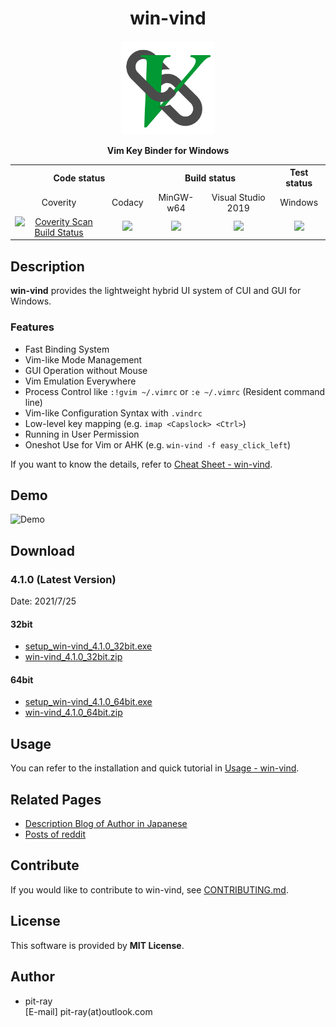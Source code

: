 <h1 align="center">win-vind</h1>

<p align="center">
  <img src="https://github.com/pit-ray/pit-ray.github.io/blob/master/win-vind/imgs/win-vind-icon.png?raw=true" width="150" height="150" />
  <p align="center"><b>Vim Key Binder for Windows</b></p>  
</p>  

<table align="center">
    <tr>
        <th colspan="2">Code status</th>
        <th colspan="2">Build status</th>
        <th colspan="2">Test status</th>
    </tr>
    <tr align="center">
        <td>Coverity</td>
        <td>Codacy</td>
        <td>MinGW-w64</td>
        <td>Visual Studio 2019</td>
        <td>Windows</td>
    </tr>
    <tr>
        <td align="center">
            <a href="https://scan.coverity.com/projects/pit-ray-win-vind"><img alt="Coverity Scan Build Status" src="https://scan.coverity.com/projects/22417/badge.svg"/></a>  
        </td>
        <td align="center">
            <a href="https://www.codacy.com/gh/pit-ray/win-vind/dashboard?utm_source=github.com&amp;utm_medium=referral&amp;utm_content=pit-ray/win-vind&amp;utm_campaign=Badge_Grade"><img src="https://app.codacy.com/project/badge/Grade/8f2e6f2826904efd82019f5888574327" /></a>
        </td>
        <td align="center">
            <a href="https://travis-ci.org/pit-ray/win-vind"><img src="https://travis-ci.org/pit-ray/win-vind.svg?branch=master" /></a>
        </td>
        <td align="center">
            <a href="https://github.com/pit-ray/win-vind/actions/workflows/msvc.yml"><img src="https://github.com/pit-ray/win-vind/actions/workflows/msvc.yml/badge.svg"></a>
        </td>
        <td align="center">
            <a href="https://github.com/pit-ray/win-vind/actions/workflows/test.yml"><img src="https://github.com/pit-ray/win-vind/actions/workflows/test.yml/badge.svg"></a>
        </td>
    </tr>
</table>
  

## Description
**win-vind** provides the lightweight hybrid UI system of CUI and GUI for Windows. 

### Features
- Fast Binding System
- Vim-like Mode Management
- GUI Operation without Mouse
- Vim Emulation Everywhere
- Process Control like `:!gvim ~/.vimrc` or `:e ~/.vimrc` (Resident command line)
- Vim-like Configuration Syntax with `.vindrc`
- Low-level key mapping (e.g. `imap <Capslock> <Ctrl>`)
- Running in User Permission
- Oneshot Use for Vim or AHK (e.g. `win-vind -f easy_click_left`)

If you want to know the details, refer to <a href="https://pit-ray.github.io/win-vind/cheat_sheet/">Cheat Sheet - win-vind</a>.  

## Demo

<img src="https://github.com/pit-ray/win-vind/blob/gh-pages/imgs/4xxdemo.gif?raw=true" title="Demo" >

<br>  

## Download
### 4.1.0 (Latest Version)  
Date: 2021/7/25  

#### 32bit  
- <a href="https://github.com/pit-ray/win-vind/releases/download/v4.1.0/setup_win-vind_4.1.0_32bit.exe.zip">setup_win-vind_4.1.0_32bit.exe</a>
- <a href="https://github.com/pit-ray/win-vind/releases/download/v4.1.0/win-vind_4.1.0_32bit.zip">win-vind_4.1.0_32bit.zip</a>  

#### 64bit  
- <a href="https://github.com/pit-ray/win-vind/releases/download/v4.1.0/setup_win-vind_4.1.0_64bit.exe.zip">setup_win-vind_4.1.0_64bit.exe</a>
- <a href="https://github.com/pit-ray/win-vind/releases/download/v4.1.0/win-vind_4.1.0_64bit.zip">win-vind_4.1.0_64bit.zip</a> 
  
## Usage
You can refer to the installation and quick tutorial in [Usage - win-vind](https://pit-ray.github.io/win-vind/usage/).  
  
## Related Pages
- <a href="https://www.pit-ray.com/archive/category/win-vind">Description Blog of Author in Japanese</a>  
- <a href="https://www.reddit.com/user/pit-ray/posts/">Posts of reddit</a>  

## Contribute
If you would like to contribute to win-vind, see [CONTRIBUTING.md](https://github.com/pit-ray/win-vind/blob/master/CONTRIBUTING.md).


## License  

This software is provided by **MIT License**.  

## Author

- pit-ray  
[E-mail] pit-ray(at)outlook.com
